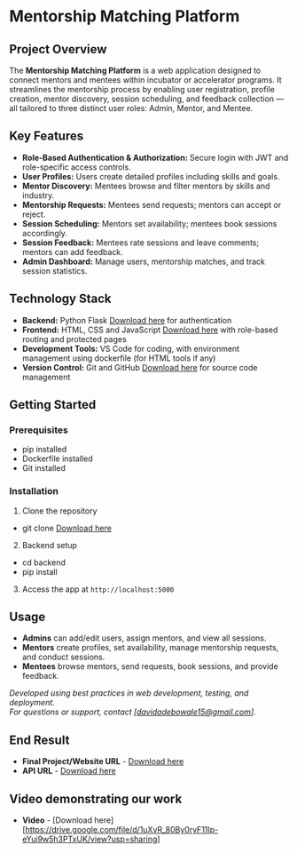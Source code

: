 # Mentorship Matching Platform

## Project Overview

The **Mentorship Matching Platform** is a web application designed to connect mentors and mentees within incubator or accelerator programs. It streamlines the mentorship process by enabling user registration, profile creation, mentor discovery, session scheduling, and feedback collection — all tailored to three distinct user roles: Admin, Mentor, and Mentee.

## Key Features

- **Role-Based Authentication & Authorization:** Secure login with JWT and role-specific access controls.
- **User Profiles:** Users create detailed profiles including skills and goals.
- **Mentor Discovery:** Mentees browse and filter mentors by skills and industry.
- **Mentorship Requests:** Mentees send requests; mentors can accept or reject.
- **Session Scheduling:** Mentors set availability; mentees book sessions accordingly.
- **Session Feedback:** Mentees rate sessions and leave comments; mentors can add feedback.
- **Admin Dashboard:** Manage users, mentorship matches, and track session statistics.

## Technology Stack

- **Backend:** Python Flask [Download here](https://drive.google.com/file/d/1x4kwJ1zchN4wjyXsVeWwrqalUIWWnXsx/view?usp=sharing) for authentication
- **Frontend:** HTML, CSS and JavaScript [Download here](https://drive.google.com/file/d/1ph2CVqvKTN16whkOVuuNarr4yktvrixk/view?usp=sharing) with role-based routing and protected pages
- **Development Tools:** VS Code for coding, with environment management using dockerfile (for HTML tools if any)  
- **Version Control:** Git and GitHub [Download here](https://github.com/KeyxDavis) for source code management

## Getting Started

### Prerequisites

- pip installed
- Dockerfile installed
- Git installed

### Installation

1. Clone the repository
-  git clone [Download here](https://github.com/KeyxDavis/GRANDI.git)
2. Backend setup
-  cd backend
-  pip install

3. Access the app at `http://localhost:5000`

## Usage

- **Admins** can add/edit users, assign mentors, and view all sessions.
- **Mentors** create profiles, set availability, manage mentorship requests, and conduct sessions.
- **Mentees** browse mentors, send requests, book sessions, and provide feedback.

*Developed using best practices in web development, testing, and deployment.*  
*For questions or support, contact [davidadebowale15@gmail.com].*

## End Result
- **Final Project/Website URL** - [Download here](https://grandi-1.onrender.com/)
- **API URL**  - [Download here](http://192.168.43.130:5000)

## Video demonstrating our work
- **Video** - [Download here] [https://drive.google.com/file/d/1uXvR_80By0ryF11Ip-eYui9w5h3PTxUK/view?usp=sharing]

  
